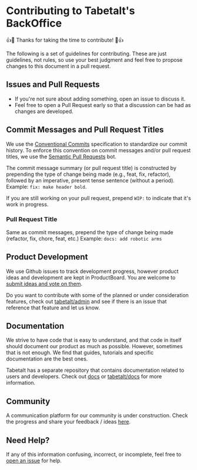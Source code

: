 # Contributing to Tabetalt's BackOffice

:+1::tada: Thanks for taking the time to contribute! :tada::+1:

The following is a set of guidelines for contributing. These are just
guidelines, not rules, so use your best judgment and feel free to
propose changes to this document in a pull request.

## Issues and Pull Requests

- If you're not sure about adding something, open an issue to discuss it.
- Feel free to open a Pull Request early so that a discussion can be had as changes are developed.

## Commit Messages and Pull Request Titles

We use the [Conventional Commits](https://www.conventionalcommits.org/en/v1.0.0/) specification to standardize our commit history. To enforce this convention on commit messages and/or pull request titles, we use the [Semantic Pull Requests](https://github.com/probot/semantic-pull-requests) bot.

The commit message summary (or pull request title) is constructed by prepending the type of change being made (e.g., feat, fix, refactor), followed by an imperative, present tense sentence (without a period).
Example: `fix: make header bold`.

If you are still working on your pull request, prepend `WIP:` to indicate that it's work in progress.

### Pull Request Title

Same as commit messages, prepend the type of change being made (refactor, fix, chore, feat, etc.)
Example: `docs: add robotic arms`

## Product Development

We use Github issues to track development progress, however product ideas and development are
kept in ProductBoard. You are welcome to [submit ideas and vote on them](https://ideas.tabetalt.no/).

Do you want to contribute with some of the planned or under consideration features, check out
[tabetalt/admin](https://github.com/tabetalt/admin) and see if there is an issue that reference
that feature and let us know.

## Documentation

We strive to have code that is easy to understand, and that code in itself should document our
product as much as possible. However, sometimes that is not enough. We find that guides, tutorials and
specific documentation are the best ones.

Tabetalt has a separate repository that contains documentation related to users and developers.
Check out [docs](https://docs.tabetalt.no/) or [tabetalt/docs](https://github.com/tabetalt/docs) for
more information.

## Community

A communication platform for our community is under construction. Check the progress and share
your feedback / ideas [here](https://github.com/tabetalt/docs/issues/5).

## Need Help?

If any of this information confusing, incorrect, or incomplete, feel free to
[open an issue](https://github.com/tabetalt/.github/issues/new)
for help.
